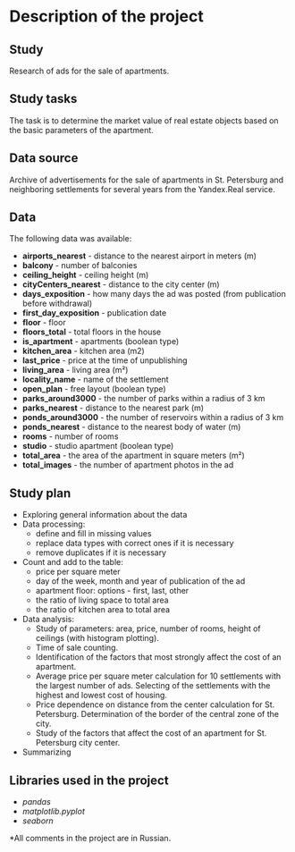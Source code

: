 # Description of the project

## Study
Research of ads for the sale of apartments.

## Study tasks
The task is to determine the market value of real estate objects based on the basic parameters of the apartment.

## Data source
Archive of advertisements for the sale of apartments in St. Petersburg and neighboring settlements for several years from the Yandex.Real service.

## Data
The following data was available:

- **airports_nearest** - distance to the nearest airport in meters (m)
- **balcony** - number of balconies
- **ceiling_height** - ceiling height (m)
- **cityCenters_nearest** - distance to the city center (m)
- **days_exposition** - how many days the ad was posted (from publication before withdrawal)
- **first_day_exposition** - publication date
- **floor** - floor
- **floors_total** - total floors in the house
- **is_apartment** - apartments (boolean type)
- **kitchen_area** - kitchen area (m2)
- **last_price** - price at the time of unpublishing
- **living_area** - living area (m²)
- **locality_name** - name of the settlement
- **open_plan** - free layout (boolean type)
- **parks_around3000** - the number of parks within a radius of 3 km
- **parks_nearest** - distance to the nearest park (m)
- **ponds_around3000** - the number of reservoirs within a radius of 3 km
- **ponds_nearest** - distance to the nearest body of water (m)
- **rooms** - number of rooms
- **studio** - studio apartment (boolean type)
- **total_area** - the area of the apartment in square meters (m²)
- **total_images** - the number of apartment photos in the ad

## Study plan

- Exploring general information about the data
- Data processing:
    - define and fill in missing values
    - replace data types with correct ones if it is necessary
    - remove duplicates if it is necessary
- Count and add to the table:
    - price per square meter
    - day of the week, month and year of publication of the ad
    - apartment floor: options - first, last, other
    - the ratio of living space to total area
    - the ratio of kitchen area to total area
- Data analysis:
    - Study of parameters: area, price, number of rooms, height of ceilings (with histogram plotting).
    - Time of sale counting.
    - Identification of the factors that most strongly affect the cost of an apartment.
    - Average price per square meter calculation for 10 settlements with the largest number of ads. Selecting of the settlements with the highest and lowest cost of housing.
    - Price dependence on distance from the center calculation for St. Petersburg. Determination of the border of the central zone of the city.
    - Study of the factors that affect the cost of an apartment for St. Petersburg city center.
- Summarizing

## Libraries used in the project

- *pandas*
- *matplotlib.pyplot*
- *seaborn*

*All comments in the project are in Russian.